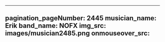 ------
pagination_pageNumber: 2445
musician_name: Erik
band_name: NOFX
img_src: images/musician2485.png
onmouseover_src: 
------